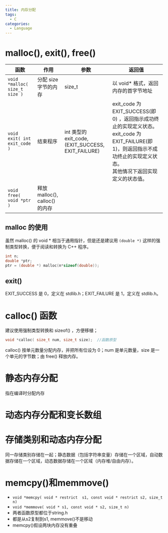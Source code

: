 ```yaml
---
title: 内存分配
tags:
  - C
categories:
  - Language
---
```

# malloc(), exit(), free()

| 函数                        | 作用                         | 参数                                               | 返回值                                                       |
| --------------------------- | ---------------------------- | -------------------------------------------------- | ------------------------------------------------------------ |
| `void *malloc( size_t size )` | 分配 size 字节的内存         | size_t                                             | 以 void* 格式，返回内存的首字节地址                          |
| `void exit( int exit_code )`  | 结束程序                     | int 类型的 exit_code, (EXIT_SUCCESS, EXIT_FAILURE) | exit_code 为EXIT_SUCCESS(即0) ，返回指示成功终止的实现定义状态。<br />exit_code 为 EXIT_FAILURE(即1)，则返回指示不成功终止的实现定义状态。<br />其他情况下返回实现定义的状态值。 |
| `void free( void *ptr )`      | 释放malloc(), calloc()的内存 |                                                    |                                                              |

## malloc 的使用

虽然 malloc() 的 void * 相当于通用指针，但是还是建议用 `(double *)` 这样的强制类型转换，便于阅读和转换为 C++ 程序。

```c
int n;
double *ptr;
ptr = (double *) malloc(n*sizeof(double));
```

## exit()

EXIT_SUCCESS 是 0，定义在 stdlib.h；EXIT_FAILURE 是 1，定义在 stdlib.h。

# calloc() 函数

建议使用强制类型转换和 sizeof() ，方便移植；

```c
void *calloc( size_t num, size_t size);  //函数原型
```

calloc() 按单元数量分配内存，并把所有位设为 0；num 是单元数量，size 是一个单元的字节数；由 free() 释放内存。
# 静态内存分配
指在编译时分配内存
# 动态内存分配和变长数组

# 存储类别和动态内存分配

同一存储类别存储在一起；静态数据（包括字符串变量）存储在一个区域，自动数据存储在一个区域，动态数据存储在一个区域（内存堆/自由内存）。

# memcpy()和memmove()

- `void *memcpy( void * restrict  s1, const void * restrict s2, size_t n)`
- `void *memmove( void * s1, const void * s2, size_t n)`
- 两者函数原型都位于string.h
- 都是从s2复制到s1, memmove()不是移动
- memcpy()假设两块内存没有重叠